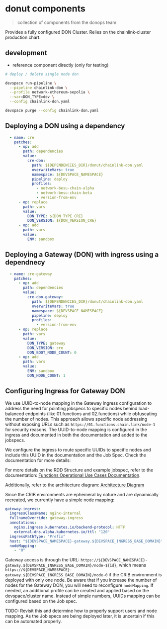 # donut components

> collection of components from the donops team

Provides a fully configured DON Cluster. Relies on the chainlink-cluster production chart.

## development

- reference component directly (only for testing)

```sh
# deploy / delete single node don

devspace run-pipeline \
  --pipeline chainlink-don \
  --profile network-ethereum-sepolia \
  --var=DON_TYPE=dev \
  --config chainlink-don.yaml

devspace purge --config chainlink-don.yaml
```


## Deploying a DON using a dependency

```yaml
  - name: cre
    patches:
      - op: add
        path: dependencies
        value:
          cre-don:
            path: ${DEPENDENCIES_DIR}/donut/chainlink-don.yaml
            overwriteVars: true
            namespace: ${DEVSPACE_NAMESPACE}
            pipeline: deploy
            profiles:
              - network-besu-chain-alpha
              - network-besu-chain-beta
              - version-from-env
      - op: replace
        path: vars
        value:
          DON_TYPE: ${DON_TYPE_CRE}
          DON_VERSION: ${DON_VERSION_CRE}
      - op: add
        path: vars
        value:
          ENV: sandbox
```

## Deploying a Gateway (DON) with ingress using a dependnecy

```yaml
  - name: cre-gateway
    patches:
      - op: add
        path: dependencies
        value:
          cre-don-gateway:
            path: ${DEPENDENCIES_DIR}/donut/chainlink-don.yaml
            overwriteVars: true
            namespace: ${DEVSPACE_NAMESPACE}
            pipeline: deploy
            profiles:
              - version-from-env
      - op: replace
        path: vars
        value:
          DON_TYPE: gateway
          DON_VERSION: cre
          DON_BOOT_NODE_COUNT: 0
      - op: add
        path: vars
        value:
          ENV: sandbox
          DON_NODE_COUNT: 1
````

## Configuring Ingress for Gateway DON

We use UUID-to-node mapping in the Gateway Ingress configuration to address the need for pointing jobspecs to specific nodes behind load-balanced endpoints (like 01.functions and 02.functions) while obfuscating the number of nodes. This approach allows specific node addressing without exposing URLs such as `https://01.functions.chain.link/node-1` for security reasons. The UUID-to-node mapping is configured in the ingress and documented in both the documentation and added to the jobspecs.

We configure the ingress to route specific UUIDs to specific nodes and include this UUID in the documentation and the Job Spec. Check the documentation for more details:

For more details on the RDD Structure and example jobspec, refer to the documentation: [Functions Operational Use Cases Documentation](https://smartcontract-it.atlassian.net/wiki/spaces/ENGOPS/pages/606080928/Functions+Operational+Use+Cases+Documentation#id-%E2%9A%99[…]-RDDStructure).

Additionally, refer to the architecture diagram: [Architecture Diagram](https://miro.com/app/board/uXjVM7faSqY=/)

Since the CRIB environments are ephemeral by nature and are dynamically recreated, we currently have a simple node mapping:

```yaml
gateway-ingress:
  ingressClassName: nginx-internal
  fullnameOverride: gateway-ingress
  annotations:
    nginx.ingress.kubernetes.io/backend-protocol: HTTP
    external-dns.alpha.kubernetes.io/ttl: "120"
  ingressPathType: "Prefix"
  host: "${DEVSPACE_NAMESPACE}-gateway.${DEVSPACE_INGRESS_BASE_DOMAIN}"
  nodeMapping:
    - "0"
```

Gateway access is through the URL: `https://${DEVSPACE_NAMESPACE}-gateway.${DEVSPACE_INGRESS_BASE_DOMAIN}/node-${id}`, which means `https://${DEVSPACE_NAMESPACE}-gateway.${DEVSPACE_INGRESS_BASE_DOMAIN}/node-0` if the CRIB environment is deployed with only one node. Be aware that if you increase the number of nodes for the Gateway DON, you will need to reconfigure `nodeMapping`. If needed, an additional profile can be created and applied based on the devspace/cluster name. Instead of simple numbers, UUIDs mapping can be configured based on the Job spec.

TODO: Revisit this and determine how to properly support users and node mapping. As the Job specs are being deployed later, it is uncertain if this can be automated properly.
